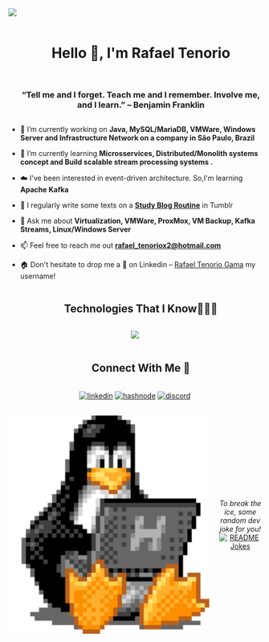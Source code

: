 <!--horizontal divider(gradiant)-->
<img src="https://user-images.githubusercontent.com/73097560/115834477-dbab4500-a447-11eb-908a-139a6edaec5c.gif">

<!--h1 without bottom border-->
<div id="user-content-toc">
  <ul align="center">
    <summary><h1 style="display: inline-block">Hello 👋, I'm Rafael Tenorio</h1></summary>
  </ul>
</div>

<!--h2 without bottom border-->
<div id="user-content-toc">
  <ul align="center">
    <summary><h3 style="display: inline-block">“Tell me and I forget. Teach me and I remember. Involve me, and I learn.” – Benjamin Franklin</h3></summary>
  </ul>
</div>

<!--Intro start-->

- 🔭 I’m currently working on **Java, MySQL/MariaDB, VMWare, Windows Server and Infrastructure Network on a company in São Paulo, Brazil**

- 🌱 I’m currently learning **Microsservices, Distributed/Monolith systems concept and Build scalable stream processing systems .**

- ☁️ I've been interested in event-driven architecture. So,I'm learning **Apache Kafka**

- 📝 I regularly write some texts on a **[Study Blog Routine](https://heart-ghost-studyblr.tumblr.com/)** in Tumblr

- 💬 Ask me about **Virtualization, VMWare, ProxMox, VM Backup, Kafka Streams, Linux/Windows Server**

- 📫 Feel free to reach me out **<rafael_tenoriox2@hotmail.com>**

- 🏠 Don't hesitate to drop me a **👋** on Linkedin – [Rafael Tenorio Gama](https://www.linkedin.com/in/rafaeltenoriogama/) my username!
<!--Intro end-->

<!--h1 without bottom border-->
<div id="user-content-toc">
  <ul align="center">
    <summary><h2 style="display: inline-block">Technologies That I Know👨🏻‍💻</h2></summary>
  </ul>
</div>
<!--tech stack icons-->
<p align="center">
  <a href="https://skillicons.dev">
    <img src="https://skillicons.dev/icons?i=git,discord,docker,postgres,github,html,css,java,linux,nginx,mongodb,mysql,kafka,postman,py,tailwind,vim,vscode,php,ubuntu,windows&perline=14" />
  </a>
</p>

<!-- Connect with me -->
<!--h2 without bottom border-->
<div id="user-content-toc">
  <ul align="center">
    <summary><h2 style="display: inline-block">Connect With Me 🤝</h2></summary>
  </ul>
</div>

<!--icons and links-->
<p align="center">
<a href="https://www.linkedin.com/in/rafaeltenoriogama" target="blank"><img align="center" src="https://user-images.githubusercontent.com/88904952/234979284-68c11d7f-1acc-4f0c-ac78-044e1037d7b0.png" alt="linkedin" height="50" width="50" /></a>
<a href="https://heart-ghost-studyblr.tumblr.com/" target="blank"><img align="center" src="https://user-images.githubusercontent.com/88904952/234982196-562aea17-5532-4550-8c08-1c7cb994a541.png" alt="hashnode" height="50" width="50" /></a>
<a href="https://discord.com/invite/keHYsY9P" target="blank"><img align="center" src="https://user-images.githubusercontent.com/88904952/234982627-019fd336-6248-453c-9b05-97c13fd1d207.png" alt="discord" height="50" width="50" /></a>
  
</p>

<br>
<div style="display: flex; align-items: center;">
  <img src="img/tux.gif" style="min-width: 400px; max-width: 400px; width: 120px; margin-right: 20px;" align="left">
  <div style="text-align: center; flex-grow: 1;">
    <i>To break the ice, some random dev joke for you!</i><br>
    <a href="https://readme-jokes.vercel.app"><img align="center" src="https://readme-jokes.vercel.app/api" alt="README Jokes"></a>
  </div>
</div>
